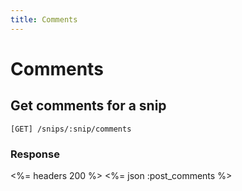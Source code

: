 ```yaml
---
title: Comments
---
```


#  Comments

## Get comments for a snip

    [GET] /snips/:snip/comments

### Response

<%= headers 200 %>
<%= json :post_comments %>

